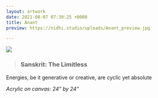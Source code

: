 ```yaml
---
layout: artwork
date: 2021-08-07 07:39:25 +0000
title: Anant
preview: https://nidhi.studio/uploads/Anant_preview.jpg

---
```

![](https://nidhi.studio/uploads/Anant_wm.jpg)

> ### Sanskrit: The Limitless

Energies, be it generative or creative, are cyclic yet absolute

_Acrylic on canvas: 24” by 24”_

